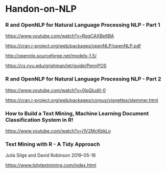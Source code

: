 # Handon-on-NLP

### R and OpenNLP for Natural Language Processing NLP - Part 1
https://www.youtube.com/watch?v=RggCAXBe6BA

https://cran.r-project.org/web/packages/openNLP/openNLP.pdf

http://opennlp.sourceforge.net/models-1.5/

https://cs.nyu.edu/grishman/jet/guide/PennPOS

### R and OpenNLP for Natural Language Processing NLP - Part 2
https://www.youtube.com/watch?v=0lpQludiI-0


https://cran.r-project.org/web/packages/corpus/vignettes/stemmer.html


### How to Build a Text Mining, Machine Learning Document Classification System in R!
https://www.youtube.com/watch?v=j1V2McKbkLo


### Text Mining with R - A Tidy Approach
Julia Silge and David Robinson
2019-05-16

https://www.tidytextmining.com/index.html
